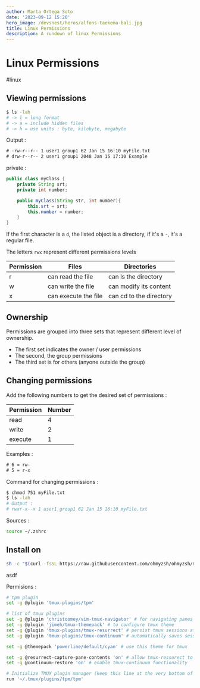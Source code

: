 ```yaml
---
author: Marta Ortega Soto
date: '2023-09-12 15:20'
hero_image: /devsnest/heros/alfons-taekema-bali.jpg
title: Linux Permissions
description: A rundown of linux Permissions
---
```

# Linux Permissions
#linux
## Viewing permissions
```bash
$ ls -lah
# -> l = long format
# -> a = include hidden files
# -> h = use units : byte, kilobyte, megabyte
```
Output : 
```txt
# -rw-r--r-- 1 user1 group1 62 Jan 15 16:10 myFile.txt
# drw-r--r-- 2 user1 group1 2048 Jan 15 17:10 Example
```

private :
```java
public class myClass {
    private String srt;
    private int number;

    public myClass(String str, int number){
        this.srt = srt;
        this.number = number;
    }
}
```

If the first character is a `d`,  the listed object is a directory, if it's a `-`, it's a regular file.

The letters `rwx` represent different permissions levels

| Permission | Files                | Directories            |
|----------| -------------------- | ---------------------- |
|     r      | can read the file    | can ls the directory   |
|     w      | can write the file   | can modify its content |
|     x      | can execute the file | can cd to the directory|

## Ownership
Permissions are grouped  into three sets that represent different level of ownership.
* The first set indicates the owner / user permissions
* The second, the group permissions
* The third set is for others  (anyone outside the group)

## Changing permissions
Add the following numbers to get the desired set of permissions : 

| Permission | Number |
|----------|------|
| read       | 4      |
| write      | 2      |
| execute    | 1      |

Examples :
```txt
# 6 = rw-
# 5 = r-x
```

Command for changing permissions :
```bash
$ chmod 751 myFile.txt
$ ls -lah
# Output : 
# rwxr-x--x 1 user1 group1 62 Jan 15 16:10 myFile.txt
```

Sources :

```bash
source ~/.zshrc
```
## Install on
```bash
sh -c "$(curl -fsSL https://raw.githubusercontent.com/ohmyzsh/ohmyzsh/master/tools/install.sh)"
```
asdf

Permisions : 
```bash
# tpm plugin
set -g @plugin 'tmux-plugins/tpm'

# list of tmux plugins
set -g @plugin 'christoomey/vim-tmux-navigator' # for navigating panes and vim/nvim with Ctrl-hjkl
set -g @plugin 'jimeh/tmux-themepack' # to configure tmux theme
set -g @plugin 'tmux-plugins/tmux-resurrect' # persist tmux sessions after computer restart
set -g @plugin 'tmux-plugins/tmux-continuum' # automatically saves sessions for you every 15 minutes

set -g @themepack 'powerline/default/cyan' # use this theme for tmux

set -g @resurrect-capture-pane-contents 'on' # allow tmux-ressurect to capture pane contents
set -g @continuum-restore 'on' # enable tmux-continuum functionality

# Initialize TMUX plugin manager (keep this line at the very bottom of tmux.conf)
run '~/.tmux/plugins/tpm/tpm'
```
